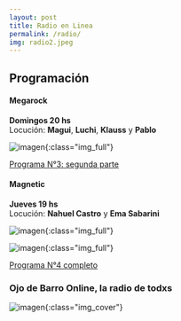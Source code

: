 ```yaml
---
layout: post
title: Radio en Linea
permalink: /radio/
img: radio2.jpeg
---
```


## Programación

#### Megarock
__Domingos 20 hs__  
Locución:
__Magui__, __Luchi__, __Klauss__ y __Pablo__

![imagen]({{site.baseurl}}/img/megarock1.jpeg){:class="img_full"}

[Programa N°3: segunda parte](https://archive.org/details/ojodebarro_megarock_3)

#### Magnetic
__Jueves 19 hs__  
Locución: __Nahuel Castro__ y __Ema Sabarini__

![imagen]({{site.baseurl}}/img/magnetic1.jpeg){:class="img_full"}

![imagen]({{site.baseurl}}/img/magnetic2.jpeg){:class="img_full"}


[Programa N°4 completo](https://archive.org/details/ojodebarro_magnetic_4)

### Ojo de Barro Online, la radio de todxs

![imagen]({{site.baseurl}}/img/radio1.jpeg){:class="img_cover"}
